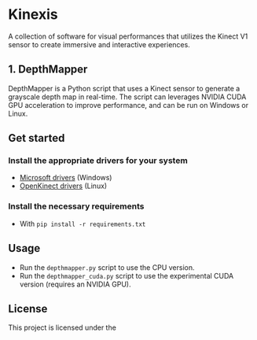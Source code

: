 # Kinexis
A collection of software for visual performances that utilizes the Kinect V1 sensor to create immersive and interactive experiences.

## 1. DepthMapper

DepthMapper is a Python script that uses a Kinect sensor to generate a grayscale depth map in real-time. The script can leverages NVIDIA CUDA GPU acceleration to improve performance, and can be run on Windows or Linux.

## Get started

### Install the appropriate drivers for your system
- [Microsoft drivers](https://www.microsoft.com/en-us/download/details.aspx?id=44561) (Windows)
- [OpenKinect drivers](https://github.com/OpenKinect/libfreenect) (Linux)

### Install the necessary requirements
- With `pip install -r requirements.txt`

## Usage
- Run the `depthmapper.py` script to use the CPU version.
- Run the `depthmapper_cuda.py` script to use the experimental CUDA version (requires an NVIDIA GPU).

## License
This project is licensed under the 
